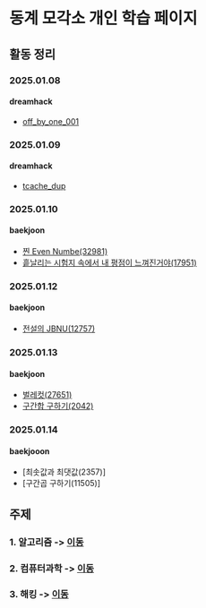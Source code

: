 # 동계 모각소 개인 학습 페이지

## 활동 정리
### 2025.01.08
#### dreamhack
- [off_by_one_001](/hack/dreamhack/off_by_one_001/README.md)

### 2025.01.09
#### dreamhack
- [tcache_dup](/hack/dreamhack//tcache_dup/README.md)

### 2025.01.10
#### baekjoon
- [찐 Even Numbe(32981)](/algorithm/baekjoon/32981/README.md)
- [흩날리는 시험지 속에서 내 평점이 느껴진거야(17951)](/algorithm/baekjoon/17951/README.md)

### 2025.01.12
#### baekjoon
- [전설의 JBNU(12757)](/algorithm/baekjoon/12757/README.md)

### 2025.01.13
#### baekjoon
- [벌레컷(27651)](/algorithm/baekjoon/27651/README.md)
- [구간합 구하기(2042)](/algorithm/baekjoon/2042/README.md)

### 2025.01.14
#### baekjooon
- [최솟값과 최댓값(2357)]
- [구간곱 구하기(11505)]

## 주제
### 1. 알고리즘 -> [이동](/algorithm/README.md)
### 2. 컴퓨터과학 -> [이동](/computer_science/README.md)
### 3. 해킹 -> [이동](/hack/README.md)